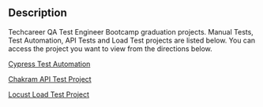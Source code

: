 ## Description
Techcareer QA Test Engineer Bootcamp graduation projects. Manual Tests, Test Automation, API Tests and Load Test projects are listed below. You can access the project you want to view from the directions below.


[Cypress Test Automation](https://github.com/BerkeYrlmz/Cypress-Test-Automation.git)

[Chakram API Test Project](https://github.com/BerkeYrlmz/Chakram-Api-Test.git)

[Locust Load Test Project](https://github.com/BerkeYrlmz/Locust-Load-Test.git)
